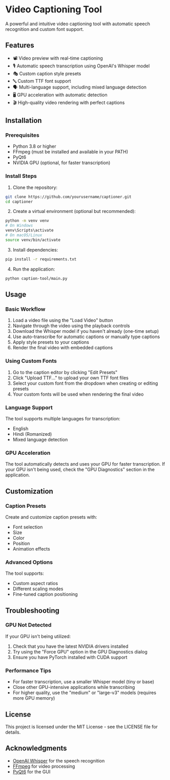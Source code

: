 # Video Captioning Tool

A powerful and intuitive video captioning tool with automatic speech recognition and custom font support.

## Features

- 📽️ Video preview with real-time captioning
- 🎙️ Automatic speech transcription using OpenAI's Whisper model
- 🎭 Custom caption style presets
- 🔤 Custom TTF font support
- 🗣️ Multi-language support, including mixed language detection
- 🖥️ GPU acceleration with automatic detection
- 🎬 High-quality video rendering with perfect captions

## Installation

### Prerequisites

- Python 3.8 or higher
- FFmpeg (must be installed and available in your PATH)
- PyQt6
- NVIDIA GPU (optional, for faster transcription)

### Install Steps

1. Clone the repository:
```bash
git clone https://github.com/yourusername/captioner.git
cd captioner
```

2. Create a virtual environment (optional but recommended):
```bash
python -m venv venv
# On Windows
venv\Scripts\activate
# On macOS/Linux
source venv/bin/activate
```

3. Install dependencies:
```bash
pip install -r requirements.txt
```

4. Run the application:
```bash
python caption-tool/main.py
```

## Usage

### Basic Workflow

1. Load a video file using the "Load Video" button
2. Navigate through the video using the playback controls
3. Download the Whisper model if you haven't already (one-time setup)
4. Use auto-transcribe for automatic captions or manually type captions
5. Apply style presets to your captions
6. Render the final video with embedded captions

### Using Custom Fonts

1. Go to the caption editor by clicking "Edit Presets"
2. Click "Upload TTF..." to upload your own TTF font files
3. Select your custom font from the dropdown when creating or editing presets
4. Your custom fonts will be used when rendering the final video

### Language Support

The tool supports multiple languages for transcription:
- English
- Hindi (Romanized)
- Mixed language detection

### GPU Acceleration

The tool automatically detects and uses your GPU for faster transcription. If your GPU isn't being used, check the "GPU Diagnostics" section in the application.

## Customization

### Caption Presets

Create and customize caption presets with:
- Font selection
- Size
- Color
- Position
- Animation effects

### Advanced Options

The tool supports:
- Custom aspect ratios
- Different scaling modes
- Fine-tuned caption positioning

## Troubleshooting

### GPU Not Detected

If your GPU isn't being utilized:
1. Check that you have the latest NVIDIA drivers installed
2. Try using the "Force GPU" option in the GPU Diagnostics dialog
3. Ensure you have PyTorch installed with CUDA support

### Performance Tips

- For faster transcription, use a smaller Whisper model (tiny or base)
- Close other GPU-intensive applications while transcribing
- For higher quality, use the "medium" or "large-v3" models (requires more GPU memory)

## License

This project is licensed under the MIT License - see the LICENSE file for details.

## Acknowledgments

- [OpenAI Whisper](https://github.com/openai/whisper) for the speech recognition
- [FFmpeg](https://ffmpeg.org/) for video processing
- [PyQt6](https://www.riverbankcomputing.com/software/pyqt/) for the GUI 